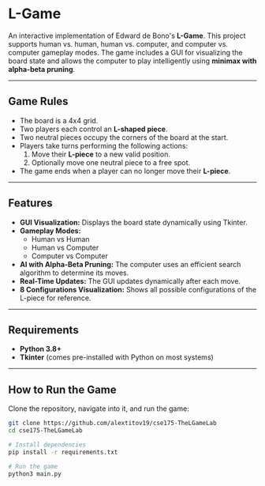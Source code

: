 # **L-Game**

An interactive implementation of Edward de Bono's **L-Game**. This project supports human vs. human, human vs. computer, and computer vs. computer gameplay modes. The game includes a GUI for visualizing the board state and allows the computer to play intelligently using **minimax with alpha-beta pruning**.

---

## **Game Rules**

- The board is a 4x4 grid.
- Two players each control an **L-shaped piece**.
- Two neutral pieces occupy the corners of the board at the start.
- Players take turns performing the following actions:
  1. Move their **L-piece** to a new valid position.
  2. Optionally move one neutral piece to a free spot.
- The game ends when a player can no longer move their **L-piece**.

---

## **Features**

- **GUI Visualization:** Displays the board state dynamically using Tkinter.
- **Gameplay Modes:**
  - Human vs Human
  - Human vs Computer
  - Computer vs Computer
- **AI with Alpha-Beta Pruning:** The computer uses an efficient search algorithm to determine its moves.
- **Real-Time Updates:** The GUI updates dynamically after each move.
- **8 Configurations Visualization:** Shows all possible configurations of the L-piece for reference.

---

## **Requirements**

- **Python 3.8+**
- **Tkinter** (comes pre-installed with Python on most systems)

---

## **How to Run the Game**

Clone the repository, navigate into it, and run the game:

```bash
git clone https://github.com/alextitov19/cse175-TheLGameLab
cd cse175-TheLGameLab

# Install dependencies
pip install -r requirements.txt

# Run the game
python3 main.py
```

